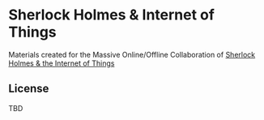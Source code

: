 # Sherlock Holmes & Internet of Things

Materials created for the Massive Online/Offline Collaboration of [Sherlock Holmes & the Internet of Things](http://sherlockholmes.io)

## License

TBD

